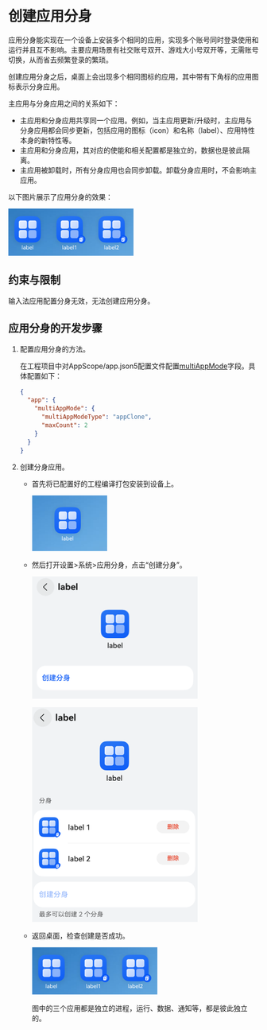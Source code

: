 # 创建应用分身
应用分身能实现在一个设备上安装多个相同的应用，实现多个账号同时登录使用和运行并且互不影响。主要应用场景有社交账号双开、游戏大小号双开等，无需账号切换，从而省去频繁登录的繁琐。

创建应用分身之后，桌面上会出现多个相同图标的应用，其中带有下角标的应用图标表示分身应用。

主应用与分身应用之间的关系如下：
- 主应用和分身应用共享同一个应用。例如，当主应用更新/升级时，主应用与分身应用都会同步更新，包括应用的图标（icon）和名称（label）、应用特性本身的新特性等。
- 主应用和分身应用，其对应的使能和相关配置都是独立的，数据也是彼此隔离。
- 主应用被卸载时，所有分身应用也会同步卸载。卸载分身应用时，不会影响主应用。

以下图片展示了应用分身的效果：

![示例图1](figures/app-clone1.png)

## 约束与限制
输入法应用配置分身无效，无法创建应用分身。

## 应用分身的开发步骤

1. 配置应用分身的方法。

    在工程项目中对AppScope/app.json5配置文件配置[multiAppMode](app-configuration-file.md#multiappmode标签)字段。具体配置如下：
    ```json
    {
      "app": {
        "multiAppMode": {
          "multiAppModeType": "appClone",
          "maxCount": 2
        }
      }
    }
    ```



2. 创建分身应用。

    - 首先将已配置好的工程编译打包安装到设备上。
 
      ![示例图2](figures/app-clone4.png)

    - 然后打开设置>系统>应用分身，点击“创建分身”。

      ![示例图3](figures/app-clone5.png)

      ![示例图4](figures/app-clone3.png)

    - 返回桌面，检查创建是否成功。

      ![示例图1](figures/app-clone1.png)

      图中的三个应用都是独立的进程，运行、数据、通知等，都是彼此独立的。



